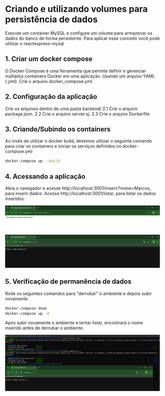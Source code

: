 # Criando e utilizando volumes para persistência de dados
Execute um container MySQL e configure um volume para armazenar os dados do
banco de forma persistente. Para aplicar esse conceito você pode utilizar o reactexpress-mysql

## 1.  Criar um docker compose
O Docker Compose é uma ferramenta que permite definir e gerenciar múltiplos containers Docker em uma aplicação. Usando um arquivo YAML (.yml).
Crie o arquivo docker_compose.yml.

## 2. Configuração da aplicação
Crie os arquivos dentro de uma pasta backend/
2.1 Crie o arquivo package.json.
2.2 Crie o arquivo server.sj.
2.3 Crie o arquivo Dockerfile

## 3. Criando/Subindo os containers
Ao invés de utilizar o docker build, devemos utilizar o seguinte comando para criar os containers e iniciar os serviços definidos no docker-compose.yml
```bash
docker-compose up --build
```

## 4. Acessando a aplicação
Abra o navegador e acesse http://localhost:3001/inserir?nome=Marcos, para inserir dados.
Acesse http://localhost:3001/listar, para listar os dados inseridos.

<img src="Inserir_ok.png"></img>
<img src="Listar_ok.png"></img>

## 5. Verificação de permanência de dados
Rode os seguintes comandos para "derrubar" o ambiente e depois subir novamente.
```bash
docker-compose down
docker-compose up -d
```

Após subir novamente o ambiente e tentar listar, encontrará o nome inserido antes de derrubar o ambiente.

<img src="Permanencia_ok.png"></img>